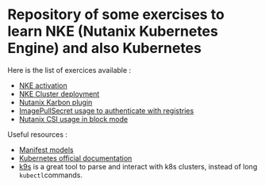 # Repository of some exercises to learn NKE (Nutanix Kubernetes Engine) and also Kubernetes

Here is the list of exercices available : 
* [NKE activation](./NKE_activation/)
* [NKE Cluster deployment](./NKE_installation/)
* [Nutanix Karbon plugin](./Nutanix_karbon_plugin/)
* [ImagePullSecret usage to authenticate with registries](./Use_Pull_Secret/)
* [Nutanix CSI usage in block mode](./Nutanix_CSI_Block_Usage/)


Useful resources :
* [Manifest models](./Manifest_models/)
* [Kubernetes official documentation](https://kubernetes.io/docs/home/)
* [k9s](https://k9scli.io/) is a great tool to parse and interact with k8s clusters, instead of long `kubectl`commands.